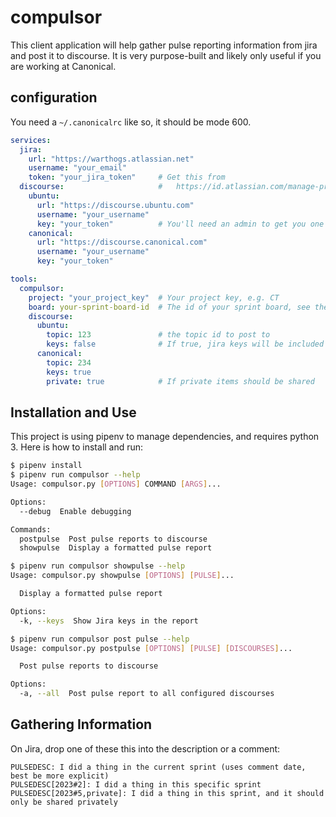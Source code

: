 compulsor
=========

This client application will help gather pulse reporting information from jira and post it to
discourse. It is very purpose-built and likely only useful if you are working at Canonical.

configuration
-------------

You need a `~/.canonicalrc` like so, it should be mode 600.

```yaml
services:
  jira:
    url: "https://warthogs.atlassian.net"
    username: "your_email"
    token: "your_jira_token"     # Get this from
  discourse:                     #   https://id.atlassian.com/manage-profile/security/api-tokens
    ubuntu:
      url: "https://discourse.ubuntu.com"
      username: "your_username"
      key: "your_token"          # You'll need an admin to get you one 
    canonical:
      url: "https://discourse.canonical.com"
      username: "your_username"
      key: "your_token"

tools:
  compulsor:
    project: "your_project_key"  # Your project key, e.g. CT
    board: your-sprint-board-id  # The id of your sprint board, see the URL when you are on it
    discourse:
      ubuntu:
        topic: 123               # the topic id to post to
        keys: false              # If true, jira keys will be included
      canonical:
        topic: 234
        keys: true
        private: true            # If private items should be shared
```

Installation and Use
--------------------

This project is using pipenv to manage dependencies, and requires python 3. Here is how to install and run:

```bash
$ pipenv install
$ pipenv run compulsor --help
Usage: compulsor.py [OPTIONS] COMMAND [ARGS]...

Options:
  --debug  Enable debugging

Commands:
  postpulse  Post pulse reports to discourse
  showpulse  Display a formatted pulse report

$ pipenv run compulsor showpulse --help
Usage: compulsor.py showpulse [OPTIONS] [PULSE]...

  Display a formatted pulse report

Options:
  -k, --keys  Show Jira keys in the report

$ pipenv run compulsor post pulse --help
Usage: compulsor.py postpulse [OPTIONS] [PULSE] [DISCOURSES]...

  Post pulse reports to discourse

Options:
  -a, --all  Post pulse report to all configured discourses
```  

Gathering Information
---------------------

On Jira, drop one of these this into the description or a comment:

```
PULSEDESC: I did a thing in the current sprint (uses comment date, best be more explicit)
PULSEDESC[2023#2]: I did a thing in this specific sprint
PULSEDESC[2023#5,private]: I did a thing in this sprint, and it should only be shared privately
```
